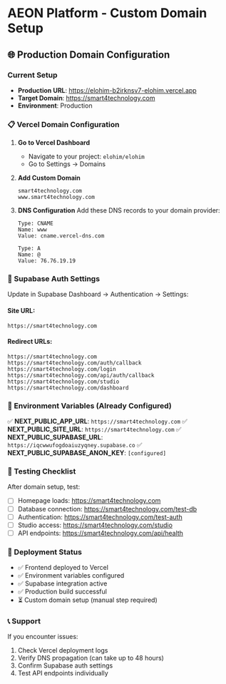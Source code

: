 # AEON Platform - Custom Domain Setup

## 🌐 Production Domain Configuration

### Current Setup
- **Production URL**: https://elohim-b2irknsv7-elohim.vercel.app
- **Target Domain**: https://smart4technology.com
- **Environment**: Production

### 📋 Vercel Domain Configuration

1. **Go to Vercel Dashboard**
   - Navigate to your project: `elohim/elohim`
   - Go to Settings → Domains

2. **Add Custom Domain**
   ```
   smart4technology.com
   www.smart4technology.com
   ```

3. **DNS Configuration**
   Add these DNS records to your domain provider:
   ```
   Type: CNAME
   Name: www
   Value: cname.vercel-dns.com

   Type: A
   Name: @
   Value: 76.76.19.19
   ```

### 🔐 Supabase Auth Settings

Update in Supabase Dashboard → Authentication → Settings:

#### Site URL:
```
https://smart4technology.com
```

#### Redirect URLs:
```
https://smart4technology.com
https://smart4technology.com/auth/callback
https://smart4technology.com/login
https://smart4technology.com/api/auth/callback
https://smart4technology.com/studio
https://smart4technology.com/dashboard
```

### 🔧 Environment Variables (Already Configured)

✅ **NEXT_PUBLIC_APP_URL**: `https://smart4technology.com`
✅ **NEXT_PUBLIC_SITE_URL**: `https://smart4technology.com`
✅ **NEXT_PUBLIC_SUPABASE_URL**: `https://iqcwwufogdoaiuzyqney.supabase.co`
✅ **NEXT_PUBLIC_SUPABASE_ANON_KEY**: `[configured]`

### 🧪 Testing Checklist

After domain setup, test:

- [ ] Homepage loads: https://smart4technology.com
- [ ] Database connection: https://smart4technology.com/test-db
- [ ] Authentication: https://smart4technology.com/test-auth
- [ ] Studio access: https://smart4technology.com/studio
- [ ] API endpoints: https://smart4technology.com/api/health

### 🚀 Deployment Status

- ✅ Frontend deployed to Vercel
- ✅ Environment variables configured
- ✅ Supabase integration active
- ✅ Production build successful
- ⏳ Custom domain setup (manual step required)

### 📞 Support

If you encounter issues:
1. Check Vercel deployment logs
2. Verify DNS propagation (can take up to 48 hours)
3. Confirm Supabase auth settings
4. Test API endpoints individually
